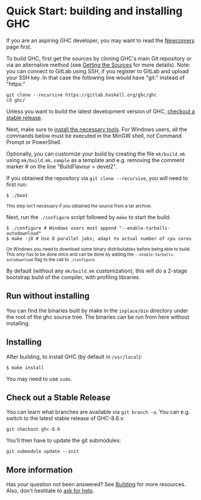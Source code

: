 # Quick Start: building and installing GHC



If you are an aspiring GHC developer, you may want to read the [Newcomers](newcomers) page first.



To build GHC, first get the sources by cloning GHC's main Git repository or via an alternative method (see [Getting the Sources](building/getting-the-sources) for more details). Note: you can connect to GitLab using SSH, if you register to GitLab and upload your SSH key. In that case the following line would have "git:" instead of "https:"


```
git clone --recursive https://gitlab.haskell.org/ghc/ghc
cd ghc/
```


Unless you want to build the latest development version of GHC, [checkout a stable release](building/quick-start#).



Next, make sure to [install the necessary tools](building/preparation). For Windows users, all the commands below must be executed in the MinGW shell, not Command Prompt or PowerShell.



Optionally, you can customize your build by creating the file `mk/build.mk` using `mk/build.mk.sample` as a template and e.g. removing the comment marker \# on the line "BuildFlavour = devel2".



If you obtained the repository via `git clone --recursive`, you will need to first run:


```
$ ./boot
```


<sub>This step isn't necessary if you obtained the source from a tar archive.</sub>



Next, run the `./configure` script followed by `make` to start the build:


```
$ ./configure # Windows users must append "--enable-tarballs-autodownload"
$ make -j8 # Use 8 parallel jobs; adapt to actual number of cpu cores
```


<sub>On Windows you need to download some binary distributables before being able to build.  This only has to be done once and can be done by adding the `--enable-tarballs-autodownload` flag to the call to `./configure`.</sub>



By default (without any `mk/build.mk` customization), this will do a 2-stage bootstrap build of the compiler, with profiling libraries.


## Run without installing



You can find the binaries built by make in the `inplace/bin` directory under the root of the ghc source tree. The binaries can be run from here without installing.


## Installing



After building, to install GHC (by default in `/usr/local`):


```
$ make install
```


You may need to use `sudo`.





## Check out a Stable Release



You can learn what branches are available via ```git branch -a```. You can e.g. switch to the latest stable release of GHC-8.6.x:


```
git checkout ghc-8.6
```


You'll then have to update the git submodules:


```
git submodule update --init
```

## More information



Has your question not been answered? See [Building](building) for more resources. Also, don't hestitate to [ask for help](mailing-lists-and-irc).



